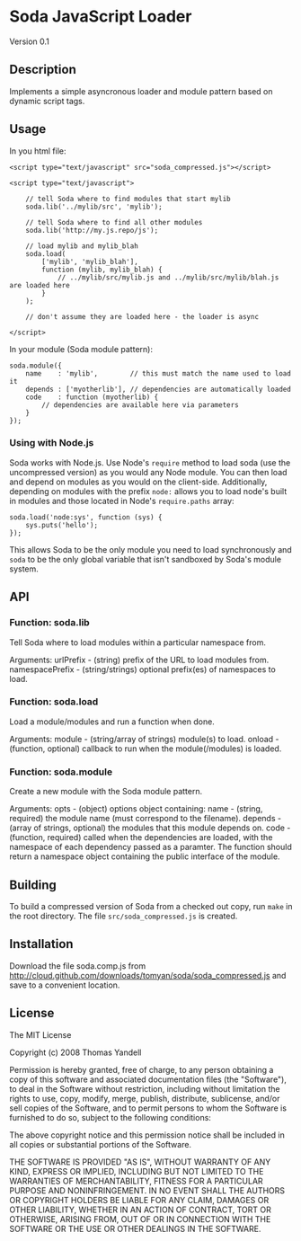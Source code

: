 Soda JavaScript Loader
======================

Version 0.1

Description
-----------

Implements a simple asyncronous loader and module pattern based on dynamic
script tags.

Usage
-----

In you html file:

    <script type="text/javascript" src="soda_compressed.js"></script>
    
    <script type="text/javascript">
        
        // tell Soda where to find modules that start mylib
        soda.lib('../mylib/src', 'mylib');
        
        // tell Soda where to find all other modules
        soda.lib('http://my.js.repo/js');
        
        // load mylib and mylib_blah
        soda.load(
            ['mylib', 'mylib_blah'],
            function (mylib, mylib_blah) {
                // ../mylib/src/mylib.js and ../mylib/src/mylib/blah.js are loaded here
            }
        );
        
        // don't assume they are loaded here - the loader is async
        
    </script>

In your module (Soda module pattern):

    soda.module({
        name    : 'mylib',        // this must match the name used to load it
        depends : ['myotherlib'], // dependencies are automatically loaded
        code    : function (myotherlib) {
            // dependencies are available here via parameters
        }
    });

### Using with Node.js

Soda works with Node.js. Use Node's `require` method to load soda (use the uncompressed
version) as you would any Node module. You can then load and depend on modules as you
would on the client-side. Additionally, depending on modules with the prefix `node:`
allows you to load node's built in modules and those located in Node's `require.paths` array:

    soda.load('node:sys', function (sys) {
        sys.puts('hello');
    });

This allows Soda to be the only module you need to load synchronously and `soda` to be the only
global variable that isn't sandboxed by Soda's module system.

API
---

### Function: soda.lib

Tell Soda where to load modules within a particular namespace from.

Arguments:
  urlPrefix       - (string) prefix of the URL to load modules from.
  namespacePrefix - (string/strings) optional prefix(es) of namespaces to load.

### Function: soda.load

Load a module/modules and run a function when done.

Arguments:
  module - (string/array of strings) module(s) to load.
  onload - (function, optional) callback to run when the module(/modules) is loaded.

### Function: soda.module

Create a new module with the Soda module pattern.

Arguments:
  opts - (object) options object containing:
    name    - (string, required) the module name (must correspond to the filename).
    depends - (array of strings, optional) the modules that this module depends on.
    code    - (function, required) called when the dependencies are loaded, with the
              namespace of each dependency passed as a paramter. The function should
              return a namespace object containing the public interface of the module.

Building
--------

To build a compressed version of Soda from a checked out copy, run `make` in the root
directory. The file `src/soda_compressed.js` is created.

Installation
------------

Download the file soda.comp.js from http://cloud.github.com/downloads/tomyan/soda/soda_compressed.js
and save to a convenient location.

License
-------

The MIT License

Copyright (c) 2008 Thomas Yandell

Permission is hereby granted, free of charge, to any person obtaining a copy
of this software and associated documentation files (the "Software"), to deal
in the Software without restriction, including without limitation the rights
to use, copy, modify, merge, publish, distribute, sublicense, and/or sell
copies of the Software, and to permit persons to whom the Software is
furnished to do so, subject to the following conditions:

The above copyright notice and this permission notice shall be included in
all copies or substantial portions of the Software.

THE SOFTWARE IS PROVIDED "AS IS", WITHOUT WARRANTY OF ANY KIND, EXPRESS OR
IMPLIED, INCLUDING BUT NOT LIMITED TO THE WARRANTIES OF MERCHANTABILITY,
FITNESS FOR A PARTICULAR PURPOSE AND NONINFRINGEMENT. IN NO EVENT SHALL THE
AUTHORS OR COPYRIGHT HOLDERS BE LIABLE FOR ANY CLAIM, DAMAGES OR OTHER
LIABILITY, WHETHER IN AN ACTION OF CONTRACT, TORT OR OTHERWISE, ARISING FROM,
OUT OF OR IN CONNECTION WITH THE SOFTWARE OR THE USE OR OTHER DEALINGS IN
THE SOFTWARE.
